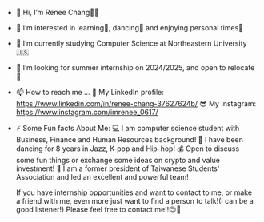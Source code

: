 - 👋 Hi, I’m Renee Chang👩👑
- 👀 I’m interested in learning📑, dancing💃 and enjoying personal times💭
- 🌱 I’m currently studying Computer Science at Northeastern University🇺🇸
- 💞️ I’m looking for summer internship on 2024/2025, and open to relocate🚀
- 📫 How to reach me ...
  💼 My LinkedIn profile: https://www.linkedin.com/in/renee-chang-37627624b/
  😎 My Instagram: https://www.instagram.com/imrenee_0617/
- ⚡ Some Fun facts About Me: 
  💻 I am computer science student with Business, Finance and Human Resources background!
  💃 I have been dancing for 8 years in Jazz, K-pop and Hip-hop!
  💰 Open to discuss some fun things or exchange some ideas on crypto and value investment!
  🎁 I am a former president of Taiwanese Students' Association and led an excellent and powerful team!

  If you have internship opportunities and want to contact to me, or make a friend with me, even more just want to find a person to talk!(I can be a good listener!)
  Please feel free to contact me!!😊🤝
<!---
Reneechang17/Reneechang17 is a ✨ special ✨ repository because its `README.md` (this file) appears on your GitHub profile.
You can click the Preview link to take a look at your changes.
--->
